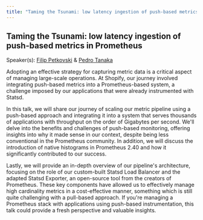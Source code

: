 ```yaml
---
title: "Taming the Tsunami: low latency ingestion of push-based metrics in Prometheus"
---
```


## Taming the Tsunami: low latency ingestion of push-based metrics in Prometheus

Speaker(s): [Filip Petkovski](../../speakers/filip-petkovski) & [Pedro Tanaka](../../speakers/pedro-tanaka)

Adopting an effective strategy for capturing metric data is a critical aspect of managing large-scale operations. At Shopify, our journey involved integrating push-based metrics into a Prometheus-based system, a challenge imposed by our applications that were already instrumented with Statsd.

In this talk, we will share our journey of scaling our metric pipeline using a push-based approach and integrating it into a system that serves thousands of applications with throughput on the order of Gigabytes per second. We'll delve into the benefits and challenges of push-based monitoring, offering insights into why it made sense in our context, despite being less conventional in the Prometheus community. In addition, we will discuss the introduction of native histograms in Prometheus 2.40 and how it significantly contributed to our success.

Lastly, we will provide an in-depth overview of our pipeline's architecture, focusing on the role of our custom-built Statsd Load Balancer and the adapted Statsd Exporter, an open-source tool from the creators of Prometheus. These key components have allowed us to effectively manage high cardinality metrics in a cost-effective manner, something which is still quite challenging with a pull-based approach. If you're managing a Prometheus stack with applications using push-based instrumentation, this talk could provide a fresh perspective and valuable insights.

